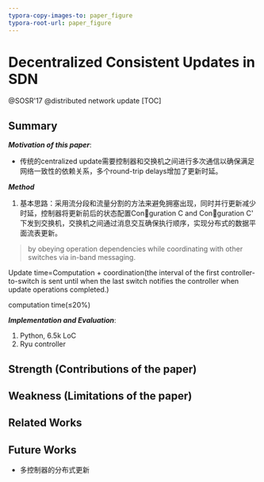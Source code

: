 ```yaml
---
typora-copy-images-to: paper_figure
typora-root-url: paper_figure
---
```

# Decentralized Consistent Updates in SDN

@SOSR'17  @distributed network update
[TOC]

## Summary
***Motivation of this paper***:

- 传统的centralized update需要控制器和交换机之间进行多次通信以确保满足网络一致性的依赖关系，多个round-trip delays增加了更新时延。

***Method***

1. 基本思路：采用流分段和流量分割的方法来避免拥塞出现，同时并行更新减少时延，控制器将更新前后的状态配置Conguration C and Conguration C' 下发到交换机，交换机之间通过消息交互确保执行顺序，实现分布式的数据平面流表更新。

> by obeying operation dependencies while coordinating with other switches via in-band messaging.

Update time=Computation + coordination(the interval of the first controller-to-switch is sent until when the last switch notifies the controller when update operations completed.)

computation time(≤20%)

***Implementation and Evaluation***:

1. Python, 6.5k LoC
2. Ryu controller

## Strength (Contributions of the paper)

## Weakness (Limitations of the paper)

## Related Works

## Future Works 

- 多控制器的分布式更新